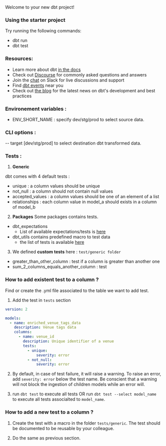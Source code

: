 Welcome to your new dbt project!

### Using the starter project

Try running the following commands:
- dbt run
- dbt test


### Resources:
- Learn more about dbt [in the docs](https://docs.getdbt.com/docs/introduction)
- Check out [Discourse](https://discourse.getdbt.com/) for commonly asked questions and answers
- Join the [chat](https://community.getdbt.com/) on Slack for live discussions and support
- Find [dbt events](https://events.getdbt.com) near you
- Check out [the blog](https://blog.getdbt.com/) for the latest news on dbt's development and best practices


### Environement variables : 
- ENV_SHORT_NAME : specify dev/stg/prod to select source data.


### CLI options : 
-- target [dev/stg/prod] to select destination dbt transformed data.


### Tests : 
1. **Generic**

dbt comes with 4 default tests : 
- unique : a column values should be unique
- not_null : a column should not contain null values
- accepted_values : a column values should be one of an element of a list
- relationships : each column value in model_a should exists in a column of model_b
2. **Packages**
Some packages contains tests.
- dbt_expectations
    - List of available expectations/tests is [here](https://github.com/calogica/dbt-expectations)
- dbt_utils contains predefined macro to test data
    - the list of tests is available [here](https://github.com/dbt-labs/dbt-utils)
3. We defined **custom tests** here : `test/generic folder`
- greater_than_other_column : test if a column is greater than another one
- sum_2_columns_equals_another_column : test

### How to add existent test to a column ?
Find or create the .yml file associated to the table we want to add test. 
1. Add the test in `tests` section

```yaml
version: 2

models: 
  - name: enriched_venue_tags_data
    description: Venue tags data
    columns: 
      - name: venue_id
        description: Unique identifier of a venue
        tests:
          - unique:
              severity: error
          - not_null:
              severity: error
```

2. By default, in case of test failure, it will raise a warning. To raise an error, add `severity: error` below the test name. Be conscient that a warning will not block the ingestion of children models while an error will. 

3. run `dbt test` to execute all tests OR run `dbt test --select model_name` to execute all tests associalted to `model_name`.

### How to add a new test to a column ?

1. Create the test with a macro in the folder `tests/generic`. The test should be documented to be reusable by your colleague.

2. Do the same as previous section.
